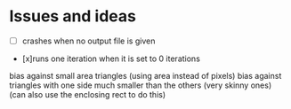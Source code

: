 # Issues and ideas

- [ ] crashes when no output file is given
- [x]runs one iteration when it is set to 0 iterations

bias against small area triangles (using area instead of pixels)
bias against triangles with one side much smaller than the others (very skinny ones) (can also use the enclosing rect to do this)

